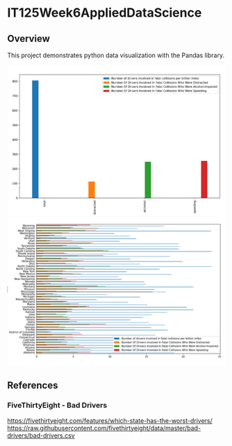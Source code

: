 # IT125Week6AppliedDataScience 
## Overview
This project demonstrates python data visualization with the Pandas library.

![Chart 1](plot_bad_drivers_national.png?raw=true "Title")
![Chart 2](plot_bad_drivers_states.png?raw=true "Title")


## References
### FiveThirtyEight - Bad Drivers 
https://fivethirtyeight.com/features/which-state-has-the-worst-drivers/
https://raw.githubusercontent.com/fivethirtyeight/data/master/bad-drivers/bad-drivers.csv